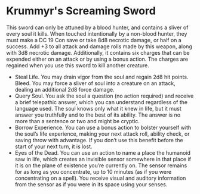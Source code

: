 # Krummyr's Screaming Sword

This sword can only be attuned by a blood hunter, and contains a sliver of every soul it kills. When touched intentionally by a non-blood hunter, they must make a DC 19 Con save or take 8d8 necrotic damage, or half on a success. Add +3 to all attack and damage rolls made by this weapon, along with 3d8 necrotic damage. Additionally, it contains six charges that can be expended either on an attack or by using a bonus action. The charges are regained when you use this sword to kill another creature. 

* Steal Life. You may drain vigor from the soul and regain 2d8 hit points. Bleed. You may force a sliver of soul into a creature on an attack, dealing an additional 2d8 force damage. 
* Query Soul. You ask the soul a question (no action required) and receive a brief telepathic answer, which you can understand regardless of the language used. The soul knows only what it knew in life, but it must answer you truthfully and to the best of its ability. The answer is no more than a sentence or two and might be cryptic. 
* Borrow Experience. You can use a bonus action to bolster yourself with the soul’s life experience, making your next attack roll, ability check, or saving throw with advantage. If you don’t use this benefit before the start of your next turn, it is lost. 
* Eyes of the Dead. You can use an action to name a place the humanoid saw in life, which creates an invisible sensor somewhere in that place if it is on the plane of existence you’re currently on. The sensor remains for as long as you concentrate, up to 10 minutes (as if you were concentrating on a spell). You receive visual and auditory information from the sensor as if you were in its space using your senses.